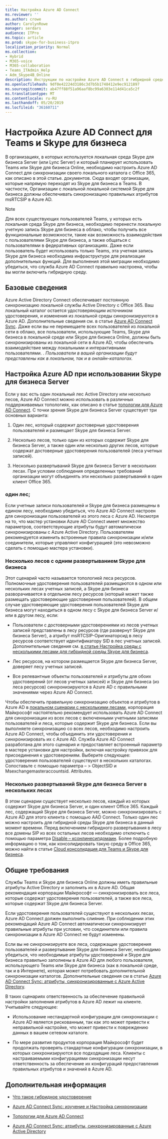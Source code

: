 ```yaml
---
title: Настройка Azure AD Connect
ms.reviewer: ''
ms.author: crowe
author: CarolynRowe
manager: serdars
audience: ITPro
ms.topic: article
ms.prod: skype-for-business-itpro
localization_priority: Normal
ms.collection:
- Hybrid
- M365-voice
- M365-collaboration
- Teams_ITAdmin_Help
- Adm_Skype4B_Online
description: Инструкции по настройке Azure AD Connect в гибридной среде.
ms.openlocfilehash: 9df0e42224d3186c3d7b5b1748412e9ec9121897
ms.sourcegitcommit: ab47ff88f51a96aaf8bc99a6303e114d41ca5c2f
ms.translationtype: MT
ms.contentlocale: ru-RU
ms.lasthandoff: 05/20/2019
ms.locfileid: "36160711"
---
```

# <a name="configure-azure-ad-connect-for-teams-and-skype-for-business"></a>Настройка Azure AD Connect для Teams и Skype для бизнеса
 
В организациях, в которых используется локальная среда Skype для бизнеса Server (или Lync Server) и который планирует использовать Teams или Skype для бизнеса Online, необходимо настроить Azure AD Connect для синхронизации своего локального каталога с Office 365, как описано в этой статье. документов.  Сюда входят организации, которые напрямую переходят из Skype для бизнеса в Teams. В частности, Организации с локальной локальной системой Skype для бизнеса должны обеспечивать синхронизацию правильных атрибутов msRTCSIP в Azure AD. 

> [!NOTE]
> Для всех существующих пользователей Teams, у которых есть локальная среда Skype для бизнеса, необходимо перенести локальную учетную запись Skype для бизнеса в облако, чтобы получить все функциональные возможности, такие как возможность взаимодействия с пользователями Skype для бизнеса, а также общаться с пользователями в федеративных организациях. Даже если пользователь будет использовать только Teams, эта учетная запись Skype для бизнеса необходима инфраструктуре для реализации дополнительных функций.  Для выполнения этой миграции необходимо убедиться, что служба Azure AD Connect правильно настроена, чтобы вы могли включить гибридную среду.
 

## <a name="background-information"></a>Базовые сведения

Azure Active Directory Connect обеспечивает постоянную синхронизацию локальной службы Active Directory с Office 365.  Ваш локальный каталог остается удостоверяющим источником удостоверения, и изменения из локальной среды синхронизируются в Azure AD. Дополнительные сведения см. в статье [Azure AD Connect Sync](https://docs.microsoft.com/en-us/azure/active-directory/hybrid/how-to-connect-sync-whatis).  Даже если вы не перемещаете всех пользователей из локальной сети в облако, все пользователи, использующие Teams, Skype для бизнеса в локальной среде или Skype для бизнеса Online, должны быть синхронизированы из локальной сети в Azure AD, чтобы обеспечить взаимодействие между локальными и интерактивными пользователями. . *Пользователи в вашей организации будут представлены как в локальном, так и в онлайн-каталогах.*


## <a name="configuring-azure-ad-when-you-have-skype-for-business-server"></a>Настройка Azure AD при использовании Skype для бизнеса Server 

Если у вас есть один локальный лес Active Directory или несколько лесов, Azure AD Connect можно использовать в различных поддерживаемых топологиях, как описано в статье [топологии для Azure AD Connect](https://docs.microsoft.com/en-us/azure/active-directory/hybrid/plan-connect-topologies).  С точки зрения Skype для бизнеса Server существует три основных варианта: 

1. Один лес, который содержит достоверные удостоверения пользователей и размещает Skype для бизнеса Server. 

2. Несколько лесов, только один из которых содержит Skype для бизнеса Server, а также один или несколько других лесов, которые содержат достоверные удостоверения пользователей (леса учетных записей). 

3. Несколько развертываний Skype для бизнеса Server в нескольких лесах. При условии соблюдения определенных требований организации могут объединять эти несколько развертываний в один клиент Office 365.

### <a name="single-forest"></a>один лес; 

Если учетные записи пользователей и Skype для бизнеса размещены в едином лесу, необходимо убедиться, что Azure AD Connect настроен для синхронизации пользователей из этого леса с Azure AD.  Несмотря на то, что мастер установки Azure AD Connect имеет множество параметров, соответствующие атрибуты будут автоматически синхронизированы с Azure Active Directory. Пользователям рекомендуется изменить встроенные правила синхронизации и/или соединители, которые управляют конфигурацией (это невозможно сделать с помощью мастера установки).  

### <a name="multiple-forests-with-one-skype-for-business-deployment"></a>Несколько лесов с одним развертыванием Skype для бизнеса 

Этот сценарий часто называется топологией леса ресурсов. Полномочные удостоверения пользователей размещаются в одном или нескольких лесах учетных записей, а Skype для бизнеса разворачивается в отдельном лесу ресурсов (который может также размещать удостоверяющие удостоверения пользователей). В общем случае удостоверяющие удостоверения пользователей Skype для бизнеса могут находиться в одном лесу с Skype для бизнеса Server и/или в другом лесу, если: 

- Пользователи с достоверными удостоверениями из лесов учетных записей представлены в лесу ресурсов (где развернут Skype для бизнеса Server), а атрибут msRTCSIP-Оригинаторсид в лесу ресурсов соответствует идентификатору SID в лес учетных записей. Дополнительные сведения см. [в статье Настройка среды с несколькими лесами для гибридной среды Skype для бизнеса](configure-a-multi-forest-environment-for-hybrid.md).

- Лес ресурсов, на котором размещается Skype для бизнеса Server, доверяет лесу учетных записей.  

- Все релевантные объекты пользователей и атрибуты для обоих удостоверений (от лесов учетных записей) и Skype для бизнеса (из леса ресурсов) синхронизируются в Azure AD с правильными значениями через Azure AD Connect.  

 Чтобы обеспечить правильную синхронизацию объектов и атрибутов в Azure AD в [локальном сценарии с несколькими лесами](configure-a-multi-forest-environment-for-hybrid.md), корпорация Майкрософт настоятельно рекомендует использовать Azure AD Connect для синхронизации из всех лесов с включенными учетными записями пользователей и леса, которые содержит Skype для бизнеса.  Если вы выполняете синхронизацию со всех лесов, необходимо настроить Azure AD Connect, чтобы объединить эти удостоверения и синхронизировать их с Azure AD. Служба Azure AD Connect разработана для этого сценария и предоставляет встроенный параметр в мастере установки для настройки, включая настройку привязок для присоединения к удостоверениям.  Выберите следующее: удостоверения пользователей существуют в нескольких каталогах. Сопоставьте с помощью параметра – > ObjectSID и Msexchangemasteraccountsid. Attributes.


### <a name="multiple-skype-for-business-server-deployments-in-multiple-forests"></a>Несколько развертываний Skype для бизнеса Server в нескольких лесах 

В этом сценарии существует несколько лесов, каждый из которых содержит Skype для бизнеса Server, и один клиент Office 365.  Каждый лес, содержащий Skype для бизнеса Server, можно синхронизировать с Azure AD для этого клиента с помощью AAD Connect. Только один лес можно настроить для гибридной среды Skype для бизнеса в данный момент времени. Перед включением гибридного развертывания в лесу все домены SIP из всех остальных лесов необходимо отключить с помощью параметра [Disable – ксонлинесипдомаин](https://docs.microsoft.com/en-us/powershell/module/skype/disable-csonlinesipdomain). Более подробную информацию о том, как консолидировать такую среду в Office 365, можно найти в статье [Cloud консолидация для Teams и Skype для бизнеса](cloud-consolidation.md).

## <a name="general-requirements"></a>Общие требования 

Службы Teams и Skype для бизнеса Online должны иметь правильные атрибуты Active Directory и заполнить их в Azure AD.  Общая рекомендация корпорации Майкрософт — синхронизировать все леса, которые содержат удостоверения пользователей, а также все леса, которые содержат Skype для бизнеса Server.

 Если удостоверения пользователей существуют в нескольких лесах, Azure AD Connect должен выполнить слияние. При соблюдении этих рекомендаций Azure AD Connect автоматически синхронизирует правильные атрибуты при условии, что соединители или правила синхронизации в Azure AD Connect не будут изменены. 
  
Если вы не синхронизируете все леса, содержащие удостоверения пользователей и развертывание Skype для бизнеса Server, необходимо убедиться, что необходимые атрибуты удостоверений и Skype для бизнеса правильно заполнены в Azure AD для любого пользователя, использующего Teams или Skype для бизнеса (как в локальной среде, так и в Интернете), которая может потребовать дополнительной синхронизации каталогов. Дополнительные сведения см в статье [Azure AD Connect Sync: атрибуты, синхронизированные с Azure Active Directory](https://docs.microsoft.com/en-us/azure/active-directory/hybrid/reference-connect-sync-attributes-synchronized).

В таких сценариях ответственность за обеспечение правильной настройки заполнения атрибутов в Azure AD лежит на клиенте. Учитывайте следующее: 

- Использование нестандартной конфигурации для синхронизации с Azure AD является рискованным, так как это может привести к неправильной настройке, что может привести к повреждению данных в вашем сетевом каталоге.

- По мере развития продуктов корпорация Майкрософт будет продолжать проверять стандартные конфигурации синхронизации, в которых синхронизируются все подходящие леса. Клиенты с настраиваемыми конфигурациями синхронизации несут ответственность за обеспечение их конфигураций предоставления правильных атрибутов и значений в Azure AD. 

## <a name="related-information"></a>Дополнительная информация

- [Что такое гибридное удостоверение](https://docs.microsoft.com/en-us/azure/active-directory/hybrid/whatis-hybrid-identity?toc=%2Fen-us%2Fazure%2Factive-directory%2Fhybrid%2FTOC.json&bc=%2Fen-us%2Fazure%2Fbread%2Ftoc.json)

- [Azure AD Connect Sync: изучение и Настройка синхронизации](https://docs.microsoft.com/en-us/azure/active-directory/hybrid/how-to-connect-sync-whatis)

- [Топологии для Azure AD Connect](https://docs.microsoft.com/en-us/azure/active-directory/hybrid/plan-connect-topologies)

- [Azure AD Connect Sync: атрибуты, синхронизированные с Azure Active Directory](https://docs.microsoft.com/en-us/azure/active-directory/hybrid/reference-connect-sync-attributes-synchronized)
